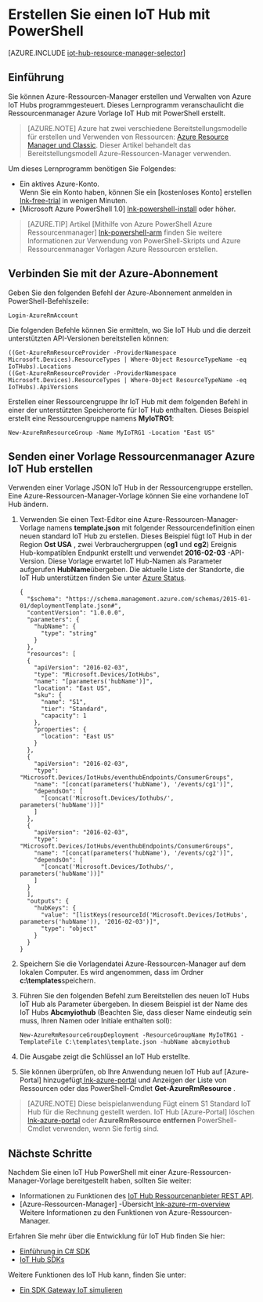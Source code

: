 <properties
    pageTitle="Erstellen Sie eine mit einer Vorlage Ressourcenmanager Azure PowerShell IoT Hub | Microsoft Azure"
    description="Dieses Lernprogramm Einstieg in Azure Resource Manager Vorlagen IoT Hub mit PowerShell erstellt."
    services="iot-hub"
    documentationCenter=".net"
    authors="dominicbetts"
    manager="timlt"
    editor=""/>

<tags
     ms.service="iot-hub"
     ms.devlang="multiple"
     ms.topic="article"
     ms.tgt_pltfrm="na"
     ms.workload="na"
     ms.date="09/07/2016"
     ms.author="dobett"/>

# <a name="create-an-iot-hub-using-powershell"></a>Erstellen Sie einen IoT Hub mit PowerShell

[AZURE.INCLUDE [iot-hub-resource-manager-selector](../../includes/iot-hub-resource-manager-selector.md)]

## <a name="introduction"></a>Einführung

Sie können Azure-Ressourcen-Manager erstellen und Verwalten von Azure IoT Hubs programmgesteuert. Dieses Lernprogramm veranschaulicht die Ressourcenmanager Azure Vorlage IoT Hub mit PowerShell erstellt.

> [AZURE.NOTE] Azure hat zwei verschiedene Bereitstellungsmodelle für erstellen und Verwenden von Ressourcen: [Azure Resource Manager und Classic](../resource-manager-deployment-model.md).  Dieser Artikel behandelt das Bereitstellungsmodell Azure-Ressourcen-Manager verwenden.

Um dieses Lernprogramm benötigen Sie Folgendes:

- Ein aktives Azure-Konto. <br/>Wenn Sie ein Konto haben, können Sie ein [kostenloses Konto] erstellen[ lnk-free-trial] in wenigen Minuten.
- [Microsoft Azure PowerShell 1.0] [ lnk-powershell-install] oder höher.

> [AZURE.TIP] Artikel [Mithilfe von Azure PowerShell Azure Ressourcenmanager] [ lnk-powershell-arm] finden Sie weitere Informationen zur Verwendung von PowerShell-Skripts und Azure Ressourcenmanager Vorlagen Azure Ressourcen erstellen. 

## <a name="connect-to-your-azure-subscription"></a>Verbinden Sie mit der Azure-Abonnement

Geben Sie den folgenden Befehl der Azure-Abonnement anmelden in PowerShell-Befehlszeile:

```
Login-AzureRmAccount
```

Die folgenden Befehle können Sie ermitteln, wo Sie IoT Hub und die derzeit unterstützten API-Versionen bereitstellen können:

```
((Get-AzureRmResourceProvider -ProviderNamespace Microsoft.Devices).ResourceTypes | Where-Object ResourceTypeName -eq IoTHubs).Locations
((Get-AzureRmResourceProvider -ProviderNamespace Microsoft.Devices).ResourceTypes | Where-Object ResourceTypeName -eq IoTHubs).ApiVersions
```

Erstellen einer Ressourcengruppe Ihr IoT Hub mit dem folgenden Befehl in einer der unterstützten Speicherorte für IoT Hub enthalten. Dieses Beispiel erstellt eine Ressourcengruppe namens **MyIoTRG1**:

```
New-AzureRmResourceGroup -Name MyIoTRG1 -Location "East US"
```

## <a name="submit-an-azure-resource-manager-template-to-create-an-iot-hub"></a>Senden einer Vorlage Ressourcenmanager Azure IoT Hub erstellen

Verwenden einer Vorlage JSON IoT Hub in der Ressourcengruppe erstellen. Eine Azure-Ressourcen-Manager-Vorlage können Sie eine vorhandene IoT Hub ändern.

1. Verwenden Sie einen Text-Editor eine Azure-Ressourcen-Manager-Vorlage namens **template.json** mit folgender Ressourcendefinition einen neuen standard IoT Hub zu erstellen. Dieses Beispiel fügt IoT Hub in der Region **Ost USA** , zwei Verbrauchergruppen (**cg1** und **cg2**) Ereignis Hub-kompatiblen Endpunkt erstellt und verwendet **2016-02-03** -API-Version. Diese Vorlage erwartet IoT Hub-Namen als Parameter aufgerufen **HubName**übergeben. Die aktuelle Liste der Standorte, die IoT Hub unterstützen finden Sie unter [Azure Status][lnk-status].

    ```
    {
      "$schema": "https://schema.management.azure.com/schemas/2015-01-01/deploymentTemplate.json#",
      "contentVersion": "1.0.0.0",
      "parameters": {
        "hubName": {
          "type": "string"
        }
      },
      "resources": [
      {
        "apiVersion": "2016-02-03",
        "type": "Microsoft.Devices/IotHubs",
        "name": "[parameters('hubName')]",
        "location": "East US",
        "sku": {
          "name": "S1",
          "tier": "Standard",
          "capacity": 1
        },
        "properties": {
          "location": "East US"
        }
      },
      {
        "apiVersion": "2016-02-03",
        "type": "Microsoft.Devices/IotHubs/eventhubEndpoints/ConsumerGroups",
        "name": "[concat(parameters('hubName'), '/events/cg1')]",
        "dependsOn": [
          "[concat('Microsoft.Devices/Iothubs/', parameters('hubName'))]"
        ]
      },
      {
        "apiVersion": "2016-02-03",
        "type": "Microsoft.Devices/IotHubs/eventhubEndpoints/ConsumerGroups",
        "name": "[concat(parameters('hubName'), '/events/cg2')]",
        "dependsOn": [
          "[concat('Microsoft.Devices/Iothubs/', parameters('hubName'))]"
        ]
      }
      ],
      "outputs": {
        "hubKeys": {
          "value": "[listKeys(resourceId('Microsoft.Devices/IotHubs', parameters('hubName')), '2016-02-03')]",
          "type": "object"
        }
      }
    }
    ```

2. Speichern Sie die Vorlagendatei Azure-Ressourcen-Manager auf dem lokalen Computer. Es wird angenommen, dass im Ordner **c:\templates**speichern.

3. Führen Sie den folgenden Befehl zum Bereitstellen des neuen IoT Hubs IoT Hub als Parameter übergeben. In diesem Beispiel ist der Name des IoT Hubs **Abcmyiothub** (Beachten Sie, dass dieser Name eindeutig sein muss, Ihren Namen oder Initiale enthalten soll):

    ```
    New-AzureRmResourceGroupDeployment -ResourceGroupName MyIoTRG1 -TemplateFile C:\templates\template.json -hubName abcmyiothub
    ```

4. Die Ausgabe zeigt die Schlüssel an IoT Hub erstellte.

5. Sie können überprüfen, ob Ihre Anwendung neuen IoT Hub auf [Azure-Portal] hinzugefügt[ lnk-azure-portal] und Anzeigen der Liste von Ressourcen oder das PowerShell-Cmdlet **Get-AzureRmResource** .

> [AZURE.NOTE] Diese beispielanwendung Fügt einem S1 Standard IoT Hub für die Rechnung gestellt werden. IoT Hub [Azure-Portal] löschen[ lnk-azure-portal] oder **AzureRmResource entfernen** PowerShell-Cmdlet verwenden, wenn Sie fertig sind.

## <a name="next-steps"></a>Nächste Schritte

Nachdem Sie einen IoT Hub PowerShell mit einer Azure-Ressourcen-Manager-Vorlage bereitgestellt haben, sollten Sie weiter:

- Informationen zu Funktionen des [IoT Hub Ressourcenanbieter REST API][lnk-rest-api].
- [Azure-Ressourcen-Manager] -Übersicht[ lnk-azure-rm-overview] Weitere Informationen zu den Funktionen von Azure-Ressourcen-Manager.

Erfahren Sie mehr über die Entwicklung für IoT Hub finden Sie hier:

- [Einführung in C# SDK][lnk-c-sdk]
- [IoT Hub SDKs][lnk-sdks]

Weitere Funktionen des IoT Hub kann, finden Sie unter:

- [Ein SDK Gateway IoT simulieren][lnk-gateway]

<!-- Links -->
[lnk-free-trial]: https://azure.microsoft.com/pricing/free-trial/
[lnk-azure-portal]: https://portal.azure.com/
[lnk-status]: https://azure.microsoft.com/status/
[lnk-powershell-install]: ../powershell-install-configure.md
[lnk-rest-api]: https://msdn.microsoft.com/library/mt589014.aspx
[lnk-azure-rm-overview]: ../azure-resource-manager/resource-group-overview.md
[lnk-powershell-arm]: ../powershell-azure-resource-manager.md

[lnk-c-sdk]: iot-hub-device-sdk-c-intro.md
[lnk-sdks]: iot-hub-devguide-sdks.md

[lnk-gateway]: iot-hub-linux-gateway-sdk-simulated-device.md
